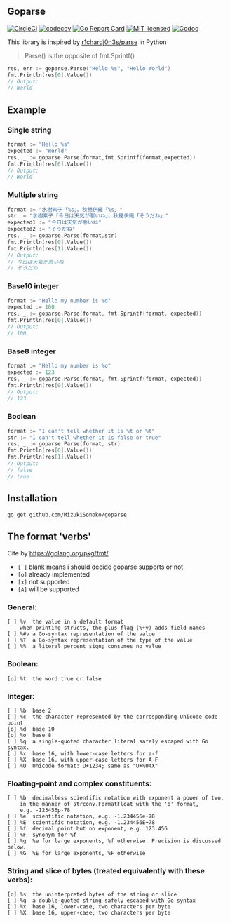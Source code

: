 
## Goparse 

[![CircleCI](https://circleci.com/gh/MizukiSonoko/goparse.svg?style=shield)](https://circleci.com/gh/MizukiSonoko/goparse)
[![codecov](https://codecov.io/gh/MizukiSonoko/goparse/branch/master/graph/badge.svg)](https://codecov.io/gh/MizukiSonoko/goparse)
[![Go Report Card](https://goreportcard.com/badge/github.com/MizukiSonoko/goparse)](https://goreportcard.com/report/github.com/MizukiSonoko/goparse)
[![MIT licensed](https://img.shields.io/packagist/l/doctrine/orm.svg)](https://github.com/MizukiSonoko/goparse/blob/master/LICENSE)
[![Godoc](https://godoc.org/github.com/MizukiSonoko/goparse/parse?status.svg)](https://godoc.org/github.com/MizukiSonoko/goparse/parse)
  
  
This library is inspired by [r1chardj0n3s/parse](https://github.com/r1chardj0n3s/parse) in Python

> Parse() is the opposite of fmt.Sprintf()

```go
res, err := goparse.Parse("Hello %s", "Hello World")
fmt.Println(res[0].Value())
// Output:
// World
```

## Example

### Single string
```go
format := "Hello %s"
expected := "World"
res, _ := goparse.Parse(format,fmt.Sprintf(format,expected))
fmt.Println(res[0].Value())
// Output:
// World
```

### Multiple string
```go
format := "水樹素子「%s」。秋穂伊織「%s」"
str := "水樹素子「今日は天気が悪いね」。秋穂伊織「そうだね」"
expected1 := "今日は天気が悪いね"
expected2 := "そうだね"
res, _ := goparse.Parse(format,str)
fmt.Println(res[0].Value())
fmt.Println(res[1].Value())
// Output:
// 今日は天気が悪いね
// そうだね
```

### Base10 integer
```go
format := "Hello my number is %d"
expected := 100
res, _ := goparse.Parse(format, fmt.Sprintf(format, expected))
fmt.Println(res[0].Value())
// Output:
// 100
```

### Base8 integer
```go
format := "Hello my number is %o"
expected := 123
res, _ := goparse.Parse(format, fmt.Sprintf(format, expected))
fmt.Println(res[0].Value())
// Output:
// 123
```

### Boolean
```go
format := "I can't tell whether it is %t or %t"
str := "I can't tell whether it is false or true"
res, _ := goparse.Parse(format, str)
fmt.Println(res[0].Value())
fmt.Println(res[1].Value())
// Output:
// false
// true
```

## Installation

```sh
go get github.com/MizukiSonoko/goparse
```

## The format 'verbs'
Cite by https://golang.org/pkg/fmt/

- `[ ]` blank means i should decide goparse supports or not
- `[o]` already implemented
- `[x]` not supported
- `[A]` will be supported

### General:
```
[ ] %v	the value in a default format
	when printing structs, the plus flag (%+v) adds field names
[ ] %#v	a Go-syntax representation of the value
[ ] %T	a Go-syntax representation of the type of the value
[ ] %%	a literal percent sign; consumes no value
```

### Boolean:
```
[o] %t	the word true or false
```

### Integer:
```
[ ] %b	base 2
[ ] %c	the character represented by the corresponding Unicode code point
[o] %d	base 10
[o] %o	base 8
[ ] %q	a single-quoted character literal safely escaped with Go syntax.
[ ] %x	base 16, with lower-case letters for a-f
[ ] %X	base 16, with upper-case letters for A-F
[ ] %U	Unicode format: U+1234; same as "U+%04X"
```

### Floating-point and complex constituents:
```
[ ] %b	decimalless scientific notation with exponent a power of two,
	in the manner of strconv.FormatFloat with the 'b' format,
	e.g. -123456p-78
[ ] %e	scientific notation, e.g. -1.234456e+78
[ ] %E	scientific notation, e.g. -1.234456E+78
[ ] %f	decimal point but no exponent, e.g. 123.456
[ ] %F	synonym for %f
[ ] %g	%e for large exponents, %f otherwise. Precision is discussed below.
[ ] %G	%E for large exponents, %F otherwise
```

### String and slice of bytes (treated equivalently with these verbs):
```
[o] %s	the uninterpreted bytes of the string or slice
[ ] %q	a double-quoted string safely escaped with Go syntax
[ ] %x	base 16, lower-case, two characters per byte
[ ] %X	base 16, upper-case, two characters per byte
```